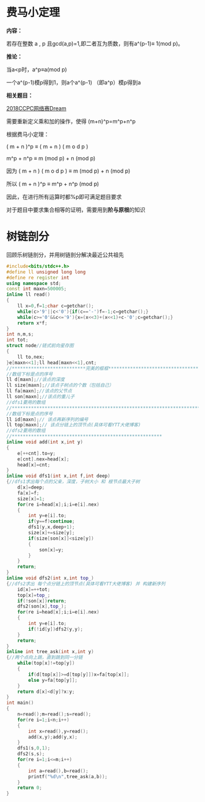 # 费马小定理

**内容：**

若存在整数 a , p 且gcd(a,p)=1,即二者互为质数，则有a^(p-1)≡ 1(mod p)。

**推论：**

当a<p时，a^p≡a(mod p)

一个a^(p-1)模p得到1，则a个a^(p-1) （即a^p）模p得到a



**相关题目：**

[2018CCPC网络赛Dream](https://vjudge.csgrandeur.cn/contest/514122#problem/C)

需要重新定义乘和加的操作，使得 (m+n)^p=m^p+n^p

根据费马小定理：

( m + n )^p ≡ ( m + n ) ( m o d p )

m^p + n^p ≡ m (mod p) + n (mod p) 

因为 ( m + n ) ( m o d p ) ≡ m (mod p) + n (mod p) 

所以 ( m + n )^p ≡ m^p + n^p   (mod p)

因此，在进行所有运算时都%p即可满足题目要求



对于题目中要求集合相等的证明，需要用到**阶与原根**的知识





# 树链剖分

回顾乐树链剖分，并用树链剖分解决最近公共祖先

~~~c++
#include<bits/stdc++.h>
#define ll unsigned long long
#define re register int
using namespace std;
const int maxn=500005;
inline ll read()
{
    ll x=0,f=1;char c=getchar();
    while(c>'9'||c<'0'){if(c=='-')f=-1;c=getchar();}
    while(c>='0'&&c<='9'){x=(x<<3)+(x<<1)+c-'0';c=getchar();}
    return x*f;
}
int n,m,s;
int tot;
struct node//链式前向星存图
{
    ll to,nex;
}e[maxn<<1];ll head[maxn<<1],cnt;
//***************************完美的框框****************************************
//数组下标是点的序号                                                          
ll d[maxn];//该点的深度                                                   
ll size[maxn];//该点子树点的个数（包括自己）                               
ll fa[maxn];//该点的父节点                                                     
ll son[maxn];//该点的重儿子
//dfs1要用的数组                                                 
//*****************************************************************************
//数组下标是点的序号                                 
ll id[maxn];// 该点再新序列的编号                    
ll top[maxn];// 该点分链上的顶节点(具体可看YTT大佬博客) 
//dfs2要用的数组                             
//******************************************************* 
inline void add(int x,int y)
{
    e[++cnt].to=y;
    e[cnt].nex=head[x];
    head[x]=cnt;
}
inline void dfs1(int x,int f,int deep)
{//dfs1求出每个点的父亲，深度，子树大小 和 根节点最大子树 
    d[x]=deep;
    fa[x]=f;
    size[x]=1;
    for(re i=head[x];i;i=e[i].nex)
    {
        int y=e[i].to;
        if(y==f)continue;
        dfs1(y,x,deep+1);
        size[x]+=size[y];
        if(size[son[x]]<size[y])
        {
            son[x]=y;
        }
    }
    return;
}
inline void dfs2(int x,int top_)
{//dfs2求出 每个点分链上的顶节点(具体可看YTT大佬博客) 并 构建新序列 
    id[x]=++tot;
    top[x]=top_;
    if(!son[x])return;
    dfs2(son[x],top_);
    for(re i=head[x];i;i=e[i].nex)
    {
        int y=e[i].to;
        if(!id[y])dfs2(y,y);
    }
    return;
}
inline int tree_ask(int x,int y)
{//两个点向上跳，直到跳到同一分链
    while(top[x]!=top[y])
    {
        if(d[top[x]]>=d[top[y]])x=fa[top[x]];
        else y=fa[top[y]];
    }
    return d[x]<d[y]?x:y;
}
int main()
{
    n=read();m=read();s=read();
    for(re i=1;i<n;i++)
    {
        int x=read(),y=read();
        add(x,y);add(y,x);
    }
    dfs1(s,0,1);
    dfs2(s,s);
    for(re i=1;i<=m;i++)
    {
        int a=read(),b=read();
        printf("%d\n",tree_ask(a,b));
    }
    return 0;
}
~~~

